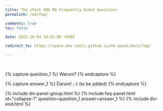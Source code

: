 ```yaml
---
title: The xPack GNU M4 Frequently Asked Questions
permalink: /m4/faq/

comments: true
toc: false

date: 2022-10-04 10:32:00 +0300

redirect_to: https://xpack-dev-tools.github.io/m4-xpack/docs/faq/

---
```


<br/>

{% capture question_1 %}
Warum?
{% endcapture %}

{% capture answer_1 %}
Darum! ;-) (to be added)
{% endcapture %}

{% include div-panel-group.html %}
{% include faq-panel.html id="collapse-1" question=question_1 answer=answer_1 %}
{% include div-end.html %}
